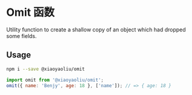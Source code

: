 # Omit 函数

Utility function to create a shallow copy of an object which had dropped some fields.

## Usage

```bash
npm i --save @xiaoyaoliu/omit
```

```js
import omit from '@xiaoyaoliu/omit';
omit({ name: 'Benjy', age: 18 }, ['name']); // => { age: 18 }
```
